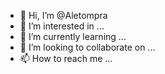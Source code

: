 - 👋 Hi, I’m @Aletompra
- 👀 I’m interested in ...
- 🌱 I’m currently learning ...
- 💞️ I’m looking to collaborate on ...
- 📫 How to reach me ...

<!---
Aletompra/Aletompra is a ✨ special ✨ repository because its `README.md` (this file) appears on your GitHub profile.
You can click the Preview link to take a look at your changes.
--->
